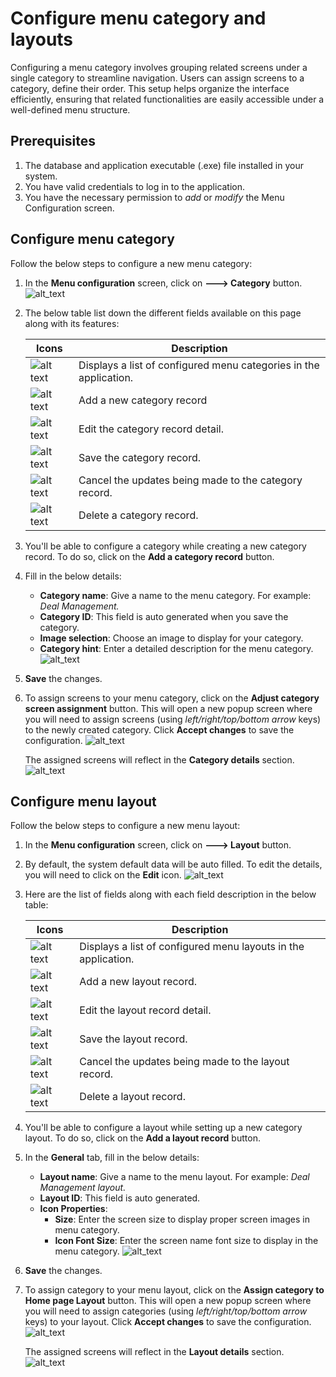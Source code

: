 # Configure menu category and layouts

Configuring a menu category involves grouping related screens under a single category to streamline navigation. Users can assign screens to a category, define their order. This setup helps organize the interface efficiently, ensuring that related functionalities are easily accessible under a well-defined menu structure.

## Prerequisites
1.	The database and application executable (.exe) file installed in your system.
2.	You have valid credentials to log in to the application.
3.	You have the necessary permission to *add* or *modify* the Menu Configuration screen.

## Configure menu category

Follow the below steps to configure a new menu category:

1. In the **Menu configuration** screen, click on **---> Category** button.
    ![alt_text](../images/menu_category_1.png)

2. The below table list down the different fields available on this page along with its features:

    | Icons      | Description                          |
    | ----------- | ------------------------------------ |
    | ![alt text](../images/icons/category_listing_icon.png)       | Displays a list of configured menu categories in the application.  |
    | ![alt text](../images/icons/add_record_icon.png)        | Add a new category record |
    | ![alt text](../images/icons/edit_record_icon.png)    | Edit the category record detail. |
    | ![alt text](../images/icons/save_icon.png)        |  Save the category record. |
    | ![alt text](../images/icons/edit_current_icon.png)  | Cancel the updates being made to the category record. |
    | ![alt text](../images/icons/delete_icon.png)  | Delete a category record. |
 	
3. You'll be able to configure a category while creating a new category record. To do so, click on the **Add a category record** button.
4. Fill in the below details:

    * **Category name**: Give a name to the menu category. For example: *Deal Management.*
    * **Category ID**: This field is auto generated when you save the category.
    * **Image selection**: Choose an image to display for your category.
    * **Category hint**: Enter a detailed description for the menu category.
    ![alt_text](../images/menu_category_2.png)

5. **Save** the changes.
6. To assign screens to your menu category, click on the **Adjust category screen assignment** button. This will open a new popup screen where you will need to assign screens (using *left/right/top/bottom arrow* keys) to the newly created category. Click **Accept changes** to save the configuration.
![alt_text](../images/menu_category_3.png)

    The assigned screens will reflect in the **Category details** section.
    ![alt_text](../images/menu_category_4.png)
 
## Configure menu layout

Follow the below steps to configure a new menu layout:

1. In the **Menu configuration** screen, click on **---> Layout** button. 
2. By default, the system default data will be auto filled. To edit the details, you will need to click on the **Edit** icon.
![alt_text](../images/menu_layout_1.png)

3. Here are the list of fields along with each field description in the below table:

    | Icons      | Description                          |
    | ----------- | ------------------------------------ |
    | ![alt text](../images/icons/layout_listing_icon.png)       | Displays a list of configured menu layouts in the application.  |
    | ![alt text](../images/icons/add_record_icon.png)        | Add a new layout record. |
    | ![alt text](../images/icons/edit_record_icon.png)    | Edit the layout record detail. |
    | ![alt text](../images/icons/save_icon.png)        |  Save the layout record. |
    | ![alt text](../images/icons/edit_current_icon.png)  | Cancel the updates being made to the layout record. |
    | ![alt text](../images/icons/delete_icon.png)  | Delete a layout record. |
 	
3. You'll be able to configure a layout while setting up a new category layout. To do so, click on the **Add a layout record** button.
4. In the **General** tab, fill in the below details:

    * **Layout name**: Give a name to the menu layout. For example: *Deal Management layout.*
    * **Layout ID**: This field is auto generated.
    * **Icon Properties**: 
        * **Size**: Enter the screen size to display proper screen images in menu category.
        * **Icon Font Size**: Enter the screen name font size to display in the menu category.
        ![alt_text](../images/menu_layout_2.png)

5. **Save** the changes.

6. To assign category to your menu layout, click on the **Assign category to Home page Layout** button. This will open a new popup screen where you will need to assign categories (using *left/right/top/bottom arrow* keys) to your layout. Click **Accept changes** to save the configuration.
![alt_text](../images/menu_layout_3.png)

    The assigned screens will reflect in the **Layout details** section.
    ![alt_text](../images/menu_layout_4.png)
	
	


 


